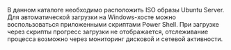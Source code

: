 В данном каталоге необходимо расположить ISO образы Ubuntu Server.
Для автоматической загрузки на Windows-хосте можно воспользоваться приложенными скриптами Power Shell.
При загрузке через скрипты прогресс загрузки не отображается, отслеживание процесса возможно через мониторинг дисковой и сетевой активности.

